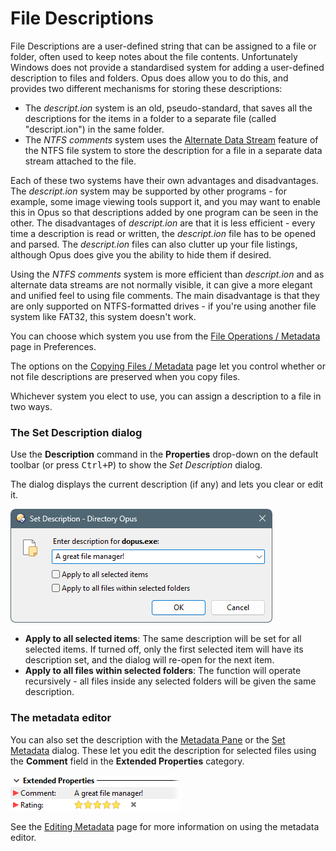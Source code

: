 # File Descriptions

File Descriptions are a user-defined string that can be assigned to a file or folder, often used to keep notes about the file contents. Unfortunately Windows does not provide a standardised system for adding a user-defined description to files and folders. Opus does allow you to do this, and provides two different mechanisms for storing these descriptions:

- The *descript.ion* system is an old, pseudo-standard, that saves all the descriptions for the items in a folder to a separate file (called "descript.ion") in the same folder.
- The *NTFS comments* system uses the [Alternate Data Stream](http://en.wikipedia.org/wiki/Alternate_Data_Stream#NTFS) feature of the NTFS file system to store the description for a file in a separate data stream attached to the file.

Each of these two systems have their own advantages and disadvantages. The *descript.ion* system may be supported by other programs - for example, some image viewing tools support it, and you may want to enable this in Opus so that descriptions added by one program can be seen in the other. The disadvantages of *descript.ion* are that it is less efficient - every time a description is read or written, the *descript.ion* file has to be opened and parsed. The *descript.ion* files can also clutter up your file listings, although Opus does give you the ability to hide them if desired.

Using the *NTFS comments* system is more efficient than *descript.ion* and as alternate data streams are not normally visible, it can give a more elegant and unified feel to using file comments. The main disadvantage is that they are only supported on NTFS-formatted drives - if you're using another file system like FAT32, this system doesn't work.

You can choose which system you use from the [File Operations / Metadata](/Manual/preferences/preferences_categories/file_operations/metadata/README.md) page in Preferences.

The options on the [Copying Files / Metadata](/Manual/preferences/preferences_categories/file_operations/copying_files/metadata.md) page let you control whether or not file descriptions are preserved when you copy files.

Whichever system you elect to use, you can assign a description to a file in two ways.

### The Set Description dialog

Use the **Description** command in the **Properties** drop-down on the default toolbar (or press <kbd>Ctrl+P</kbd>) to show the *Set Description* dialog.

The dialog displays the current description (if any) and lets you clear or edit it.

![](/Manual/images/media/13/setdesc_menu_001.png)

- **Apply to all selected items**: The same description will be set for all selected items. If turned off, only the first selected item will have its description set, and the dialog will re-open for the next item.
- **Apply to all files within selected folders**: The function will operate recursively - all files inside any selected folders will be given the same description.

### The metadata editor

You can also set the description with the [Metadata Pane](/Manual/basic_concepts/the_lister/metadata_pane.md) or the [Set Metadata](editing_metadata/README.md) dialog. These let you edit the description for selected files using the **Comment** field in the **Extended Properties** category.

![](/Manual/images/media/13/meta_desc.png)

See the [Editing Metadata](editing_metadata/README.md) page for more information on using the metadata editor.
